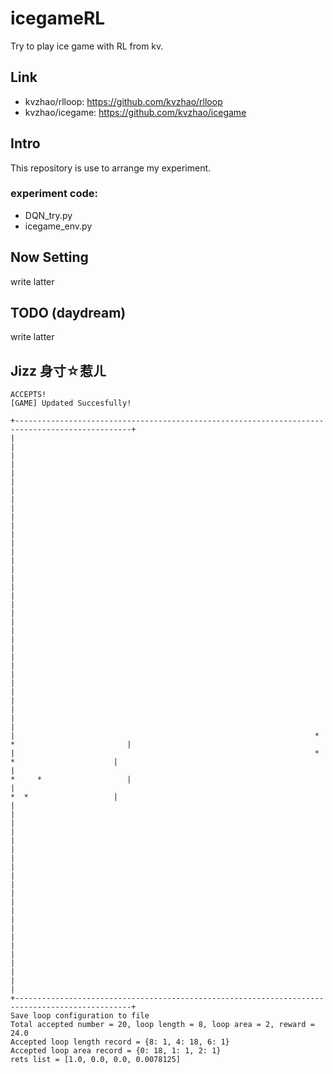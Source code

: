 # icegameRL
Try to play ice game with RL from kv.

## Link
* kvzhao/rlloop: https://github.com/kvzhao/rlloop
* kvzhao/icegame: https://github.com/kvzhao/icegame

## Intro
This repository is use to arrange my experiment.

### experiment code:
* DQN_try.py
* icegame_env.py

## Now Setting
write latter

## TODO (daydream)
write latter

## Jizz 身寸☆惹ㄦ

    ACCEPTS!
    [GAME] Updated Succesfully!

    +------------------------------------------------------------------------------------------------+
    |                                                                                                |
    |                                                                                                |
    |                                                                                                |
    |                                                                                                |
    |                                                                                                |
    |                                                                                                |
    |                                                                                                |
    |                                                                                                |
    |                                                                                                |
    |                                                                                                |
    |                                                                                                |
    |                                                                                                |
    |                                                                                                |
    |                                                                                                |
    |                                                                                                |
    |                                                                                                |
    |                                                                                                |
    |                                                                   *  *                         |
    |                                                                   *     *                      |
    |                                                                      *     *                   |
    |                                                                         *  *                   |
    |                                                                                                |
    |                                                                                                |
    |                                                                                                |
    |                                                                                                |
    |                                                                                                |
    |                                                                                                |
    |                                                                                                |
    |                                                                                                |
    |                                                                                                |
    |                                                                                                |
    |                                                                                                |
    +------------------------------------------------------------------------------------------------+
    Save loop configuration to file
    Total accepted number = 20, loop length = 8, loop area = 2, reward = 24.0
    Accepted loop length record = {8: 1, 4: 18, 6: 1}
    Accepted loop area record = {0: 18, 1: 1, 2: 1}
    rets list = [1.0, 0.0, 0.0, 0.0078125]
